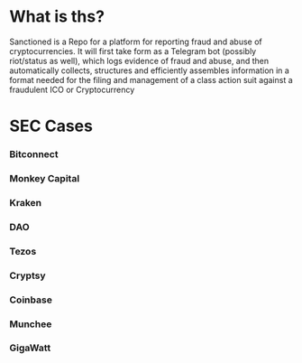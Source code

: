 # What is ths?

Sanctioned is a Repo for a platform for reporting fraud and abuse of cryptocurrencies. It will first take form as a Telegram bot (possibly riot/status as well), which logs evidence of fraud and abuse, and then automatically collects, structures and efficiently assembles information in a format needed for the filing and management of a class action suit against a fraudulent ICO or Cryptocurrency

# SEC Cases

### Bitconnect

### Monkey Capital

### Kraken

### DAO

### Tezos

### Cryptsy

### Coinbase

### Munchee

### GigaWatt
